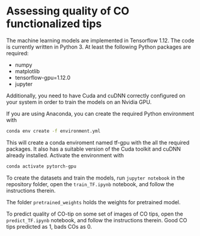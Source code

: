 # Assessing quality of CO functionalized tips

 The machine learning models are implemented in Tensorflow 1.12. The code is currently written in Python 3. At least the following Python packages are required:
* numpy
* matplotlib
* tensorflow-gpu=1.12.0
* jupyter

Additionally, you need to have Cuda and cuDNN correctly configured on your system in order to train the models on an Nvidia GPU.

If you are using Anaconda, you can create the required Python environment with
```sh
conda env create -f environment.yml
```
This will create a conda enviroment named tf-gpu with the all the required packages. It also has a suitable version of the Cuda toolkit and cuDNN already installed. Activate the environment with
```sh
conda activate pytorch-gpu
```

To create the datasets and train the models, run `jupyter notebook` in the repository folder, open the `train_TF.ipynb` notebook, and follow the instructions therein.

The folder `pretrained_weights` holds the weights for pretrained model.

To predict quality of CO-tip on some set of images of CO tips, open the `predict_TF.ipynb` notebook, and follow the instructions therein. Good CO tips predicted as 1, bads COs as 0.

